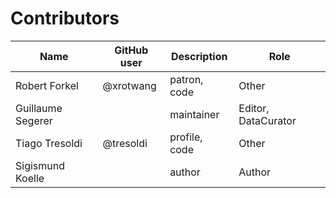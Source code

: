 # Contributors

Name | GitHub user | Description | Role
--- | --- | --- | ---
Robert Forkel | @xrotwang | patron, code | Other
Guillaume Segerer | | maintainer | Editor, DataCurator
Tiago Tresoldi | @tresoldi | profile, code | Other
Sigismund Koelle | | author | Author
